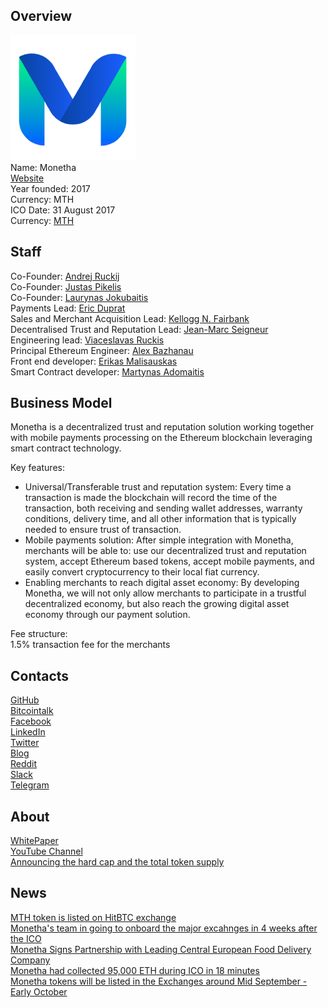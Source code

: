 ## Overview
![logo](../projects/logo/monetha.png)  
Name: Monetha    
[Website](https://www.monetha.io/)  
Year founded: 2017  
Currency: MTH  
ICO Date: 31 August 2017  
Currency: [MTH](https://coinmarketcap.com/assets/monetha/#markets)
## Staff
Co-Founder: [Andrej Ruckij](../people/andrej_ruckij.md)  
Co-Founder: [Justas Pikelis](../people/justas_pikelis.md)  
Co-Founder: [Laurynas Jokubaitis](../people/laurynas_jokubaitis.md)  
Payments Lead: [Eric Duprat](../people/eric_duprat.md)  
Sales and Merchant Acquisition Lead: [Kellogg N. Fairbank](../people/kellogg_fairbank.md)  
Decentralised Trust and Reputation Lead: [Jean-Marc Seigneur](../people/jean_seigneu.md)    
Engineering lead: [Viaceslavas Ruckis](../people/viaceslavas_ruckis.md)  
Principal Ethereum Engineer: [Alex Bazhanau](../people/alex_bazhanau.md)  
Front end developer: [Erikas Malisauskas](../people/erikas_malisauskas.md)  
Smart Contract developer: [Martynas Adomaitis](../people/martynas_adomaitis.md)  
## Business Model
Monetha is a decentralized trust and reputation solution
working together with mobile payments processing on the
Ethereum blockchain leveraging smart contract technology.  
  
Key features:  
* Universal/Transferable trust and reputation system: Every time a
transaction is made the blockchain will record the time of the transaction, both
receiving and sending wallet addresses, warranty conditions, delivery time, and all
other information that is typically needed to ensure trust of transaction.  
* Mobile payments solution: After simple integration with Monetha, merchants will be able to:
use our decentralized trust and reputation system, accept Ethereum based
tokens, accept mobile payments, and easily convert cryptocurrency to their
local fiat currency.  
* Enabling merchants to reach digital asset economy: By developing Monetha, we
will not only allow merchants to participate in a
trustful decentralized economy, but also reach the growing digital asset
economy through our payment solution.
  
Fee structure:  
1.5% transaction fee for the merchants  
## Contacts
[GitHub](https://github.com/monetha)  
[Bitcointalk](https://bitcointalk.org/index.php?topic=1978067.0)   
[Facebook](https://www.facebook.com/Monetha.io)   
[LinkedIn](https://www.linkedin.com/company-beta/18045713/)   
[Twitter](https://twitter.com/Monetha_io)  
[Blog](https://medium.com/@monetha)    
[Reddit](https://www.reddit.com/r/Monetha/)  
[Slack](https://slack.monetha.io/)  
[Telegram](https://t.me/Monethagroup)  
## About
[WhitePaper](https://www.monetha.io/static/media/Monetha_White_Paper.c4c6215e.pdf)  
[YouTube Channel](https://www.youtube.com/channel/UCtFfGdY6Kfi7qpBsCIAVc9g)  
[Announcing the hard cap and the total token supply](https://medium.com/@monetha/announcing-the-hard-cap-and-the-total-token-supply-699a6a7810cd)  
## News
[MTH token is listed on HitBTC exchange](../neews/monetha_20-09-17.md)  
[Monetha's team in going to onboard the major excahnges in 4 weeks after the ICO](monetha_12-09-17.md)  
[Monetha Signs Partnership with Leading Central European Food Delivery Company](../news/monetha_08-09-17.md)  
[Monetha had collected 95,000 ETH during ICO in 18 minutes](../news/monetha_07-09-17.md)   
[Monetha tokens will be listed in the Exchanges around Mid September - Early October](../news/monetha2_07-09-17.md)   

